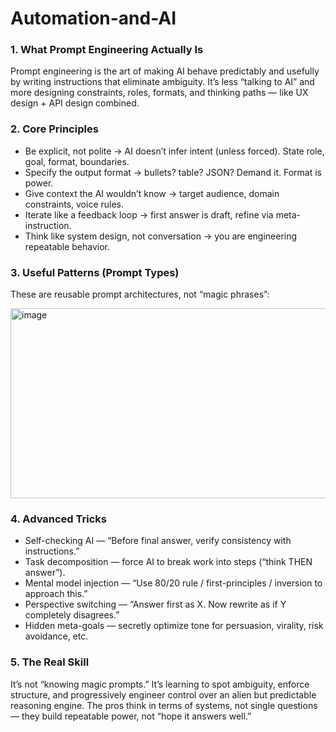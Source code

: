 # Automation-and-AI

### 1. What Prompt Engineering Actually Is

Prompt engineering is the art of making AI behave predictably and usefully by writing instructions that eliminate ambiguity.
It’s less “talking to AI” and more designing constraints, roles, formats, and thinking paths — like UX design + API design combined.

### 2. Core Principles

- Be explicit, not polite → AI doesn’t infer intent (unless forced). State role, goal, format, boundaries.
- Specify the output format → bullets? table? JSON? Demand it. Format is power.
- Give context the AI wouldn’t know → target audience, domain constraints, voice rules.
- Iterate like a feedback loop → first answer is draft, refine via meta-instruction.
- Think like system design, not conversation → you are engineering repeatable behavior.

### 3. Useful Patterns (Prompt Types)

These are reusable prompt architectures, not “magic phrases”:

<img width="742" height="304" alt="image" src="https://github.com/user-attachments/assets/d349030b-c501-4776-9a4c-7eae1e192175" />

### 4. Advanced Tricks

- Self-checking AI — “Before final answer, verify consistency with instructions.”
- Task decomposition — force AI to break work into steps (“think THEN answer”).
- Mental model injection — “Use 80/20 rule / first-principles / inversion to approach this.”
- Perspective switching — “Answer first as X. Now rewrite as if Y completely disagrees.”
- Hidden meta-goals — secretly optimize tone for persuasion, virality, risk avoidance, etc.

### 5. The Real Skill

It’s not “knowing magic prompts.”
It’s learning to spot ambiguity, enforce structure, and progressively engineer control over an alien but predictable reasoning engine.
The pros think in terms of systems, not single questions — they build repeatable power, not “hope it answers well.”

